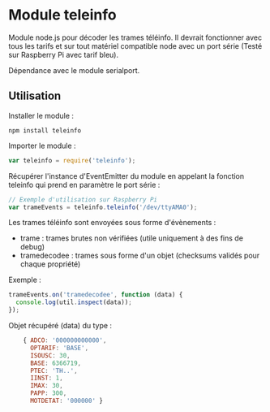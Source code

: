 Module teleinfo
===============
Module node.js pour décoder les trames téléinfo.
Il devrait fonctionner avec tous les tarifs et sur tout matériel compatible node avec un port série
(Testé sur Raspberry Pi avec tarif bleu).

Dépendance avec le module serialport.

Utilisation
-----------

Installer le module :

    npm install teleinfo

Importer le module :

```javascript
var teleinfo = require('teleinfo');
```

Récupérer l'instance d'EventEmitter du module en appelant la fonction teleinfo qui prend en paramètre le port série :

```javascript
// Exemple d'utilisation sur Raspberry Pi
var trameEvents = teleinfo.teleinfo('/dev/ttyAMA0');
```

Les trames téléinfo sont envoyées sous forme d'évènements :
* trame : trames brutes non vérifiées (utile uniquement à des fins de debug)
* tramedecodee : trames sous forme d'un objet (checksums validés pour chaque propriété)

Exemple :

```javascript
trameEvents.on('tramedecodee', function (data) {
  console.log(util.inspect(data));
});
```

Objet récupéré (data) du type :

```javascript
    { ADCO: '000000000000',
      OPTARIF: 'BASE',
      ISOUSC: 30,
      BASE: 6366719,
      PTEC: 'TH..',
      IINST: 1,
      IMAX: 30,
      PAPP: 300,
      MOTDETAT: '000000' }
```

